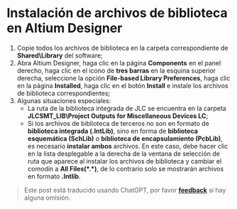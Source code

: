 # Instalación de archivos de biblioteca en Altium Designer

1. Copie todos los archivos de biblioteca en la carpeta correspondiente de **Shared\Library** del software;
2. Abra Altium Designer, haga clic en la página **Components** en el panel derecho, haga clic en el icono de **tres barras** en la esquina superior derecha, seleccione la opción **File-based Library Preferences**, haga clic en la página **Installed**, haga clic en el botón **Install** e instale los archivos de biblioteca correspondientes;
3. Algunas situaciones especiales:
   - La ruta de la biblioteca integrada de JLC se encuentra en la carpeta **JLCSMT_LIB\Project Outputs for Miscellaneous Devices LC**;
   - Si los archivos de biblioteca de terceros no son en formato de **biblioteca integrada (.IntLib)**, sino en forma de **biblioteca esquemática (SchLib)** o **biblioteca de encapsulamiento (PcbLib)**, es necesario **instalar ambos** archivos. En este caso, debe hacer clic en la lista desplegable a la derecha de la ventana de selección de ruta que aparece al instalar los archivos de biblioteca y cambiar el comodín a **All Files\(\*.\*\)**, de lo contrario solo se mostrarán archivos en formato **.Intlib**.

> Este post está traducido usando ChatGPT, por favor [**feedback**](https://github.com/linyuxuanlin/Wiki_MkDocs/issues/new) si hay alguna omisión.